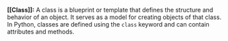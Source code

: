 **[[Class]]:** A class is a blueprint or template that defines the structure and behavior of an object. It serves as a model for creating objects of that class. In Python, classes are defined using the `class` keyword and can contain attributes and methods.